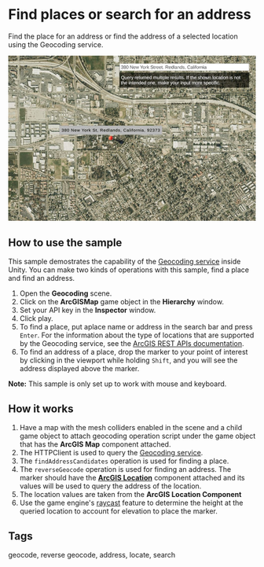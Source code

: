 # Find places or search for an address

Find the place for an address or find the address of a selected location using the Geocoding service. 

![Geocoding](Geocoding.jpg)

## How to use the sample

This sample demostrates the capability of the [Geocoding service](https://developers.arcgis.com/documentation/mapping-apis-and-services/search/geocoding/) inside Unity. You can make two kinds of operations with this sample, find a place and find an address. 

1. Open the **Geocoding** scene.
2. Click on the **ArcGISMap** game object in the **Hierarchy** window.
3. Set your API key in the **Inspector** window.
4. Click play.
5. To find a place, put aplace name or address in the search bar and press `Enter`. For the information about the type of locations that are supported by the Geocoding service, see the [ArcGIS REST APIs documentation](https://developers.arcgis.com/rest/geocode/api-reference/geocoding-find-address-candidates.htm).
6. To find an address of a place, drop the marker to your point of interest by clicking in the viewport while holding `Shift`, and you will see the address displayed above the marker.

**Note:** This sample is only set up to work with mouse and keyboard.

## How it works

1. Have a map with the mesh colliders enabled in the scene and a child game object to attach geocoding operation script under the game object that has the **ArcGIS Map** component attached. 
3. The HTTPClient is used to query the [Geocoding service](https://developers.arcgis.com/rest/geocode/api-reference/overview-world-geocoding-service.htm).
4. The `findAddressCandidates` operation is used for finding a place.
5. The `reverseGeocode` operation is used for finding an address. The marker should have the [**ArcGIS Location**](https://developers.arcgis.com/unity/maps/location-component/) component attached and its values will be used to query the address of the location.
6. The location values are taken from the **ArcGIS Location Component**
7. Use the game engine's [raycast](https://docs.unity3d.com/ScriptReference/Physics.Raycast.html) feature to determine the height at the queried location to account for elevation to place the marker.

## Tags
geocode, reverse geocode, address, locate, search
